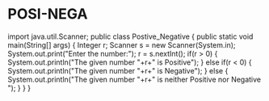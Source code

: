 # POSI-NEGA
import java.util.Scanner;
public class Postive_Negative 
{
public static void main(String[] args) 
{
Integer r;
Scanner s = new Scanner(System.in);
System.out.print("Enter the number:");
r = s.nextInt();
if(r > 0)
{
System.out.println("The given number "+r+" is Positive");
}
else if(r < 0)
{
System.out.println("The given number "+r+" is Negative");
}
else
{
System.out.println("The given number "+r+" is neither Positive nor Negative ");
}
}
}
